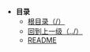 * **目录**
  * [根目录（/）](/README)
  * [回到上一级（../）](/study/Java后端\00-MarkDown/README)
  * [README](/study/Java后端\00-MarkDown\assets\README/README)
